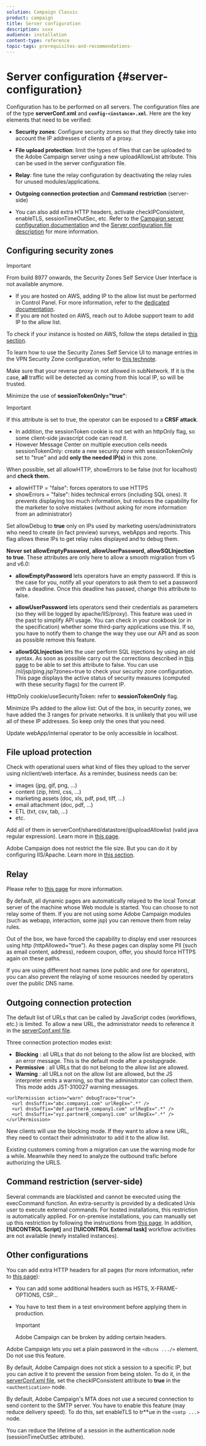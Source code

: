 ```yaml
---
solution: Campaign Classic
product: campaign
title: Server configuration
description: xxxx
audience: installation
content-type: reference
topic-tags: prerequisites-and-recommendations-
---
```


# Server configuration {#server-configuration}

Configuration has to be performed on all servers. The configuration files are of the type **serverConf.xml** and **`config-<instance>.xml`**. Here are the key elements that need to be verified:

* **Security zones**: Configure security zones so that they directly take into account the IP addresses of clients of a proxy.

* **File upload protection**: limit the types of files that can be uploaded to the Adobe Campaign server using a new uploadAllowList attribute. This can be used in the server configuration file.

* **Relay**: fine tune the relay configuration by deactivating the relay rules for unused modules/applications.

* **Outgoing connection protection** and **Command restriction** (server-side)

* You can also add extra HTTP headers, activate checkIPConsistent, enableTLS, sessionTimeOutSec, etc.
Refer to the [Campaign server configuration documentation](../../installation/using/configuring-campaign-server.md) and the [Server configuration file description](../../installation/using/the-server-configuration-file.md) for more information.

## Configuring security zones

>[!IMPORTANT]
>
>From build 8977 onwards, the Security Zones Self Service User Interface is not available anymore.
>
>* If you are hosted on AWS, adding IP to the allow list must be performed in Control Panel. For more information, refer to the [dedicated documentation](https://experienceleague.adobe.com/docs/control-panel/using/instances-settings/ip-allow-listing-instance-access.html).
>* If you are not hosted on AWS, reach out to Adobe support team to add IP to the allow list.
>
>To check if your instance is hosted on AWS, follow the steps detailed in [this section](https://experienceleague.adobe.com/docs/control-panel/using/faq.html).

To learn how to use the Security Zones Self Service UI to manage entries in the VPN Security Zone configuration, refer to [this technote](https://helpx.adobe.com/campaign/kb/configuring-security-zones-self-service.html).

Make sure that your reverse proxy in not allowed in subNetwork. If it is the case, **all** traffic will be detected as coming from this local IP, so will be trusted.

Minimize the use of **sessionTokenOnly="true"**:

>[!IMPORTANT]
>
>If this attribute is set to true, the operator can be exposed to a **CRSF attack**.

* In addition, the sessionToken cookie is not set with an httpOnly flag, so some client-side javascript code can read it.
* However Message Center on multiple execution cells needs sessionTokenOnly: create a new security zone with sessionTokenOnly set to "true" and add **only the needed IP(s)** in this zone.

When possible, set all allowHTTP, showErrors to be false (not for localhost) and **check them.**

* allowHTTP = "false": forces operators to use HTTPS
* showErrors = "false": hides technical errors (including SQL ones). It prevents displaying too much information, but reduces the capability for the marketer to solve mistakes (without asking for more information from an administrator)

Set allowDebug to **true** only on IPs used by marketing users/administrators who need to create (in fact preview) surveys, webApps and reports. This flag allows these IPs to get relay rules displayed and to debug them.

**Never set allowEmptyPassword, allowUserPassword, allowSQLInjection to true**. These attributes are only here to allow a smooth migration from v5 and v6.0:

* **allowEmptyPassword** lets operators have an empty password. If this is the case for you, notify all your operators to ask them to set a password with a deadline. Once this deadline has passed, change this attribute to false.

* **allowUserPassword** lets operators send their credentials as parameters (so they will be logged by apache/IIS/proxy). This feature was used in the past to simplify API usage. You can check in your cookbook (or in the specification) whether some third-party applications use this. If so, you have to notify them to change the way they use our API and as soon as possible remove this feature.

* **allowSQLInjection** lets the user perform SQL injections by using an old syntax. As soon as possible carry out the corrections described in [this page](../../migration/using/general-configurations.md) to be able to set this attribute to false.
You can use /nl/jsp/ping.jsp?zones=true to check your security zone configuration. This page displays the active status of security measures (computed with these security flags) for the current IP.

HttpOnly cookie/useSecurityToken: refer to **sessionTokenOnly** flag.

Minimize IPs added to the allow list: Out of the box, in security zones, we have added the 3 ranges for private networks. It is unlikely that you will use all of these IP addresses. So keep only the ones that you need.

Update webApp/internal operator to be only accessible in localhost.

## File upload protection

Check with operational users what kind of files they upload to the server using nlclient/web interface. As a reminder, business needs can be:

* images (jpg, gif, png, ...)
* content (zip, html, css, ...)
* marketing assets (doc, xls, pdf, psd, tiff, ...)
* email attachment (doc, pdf, ...)
* ETL (txt, csv, tab, ...)
* etc.

Add all of them in serverConf/shared/datastore/@uploadAllowlist (valid java regular expression). Learn more in [this page](../../installation/using/configuring-campaign-server.md#limiting-uploadable-files).

Adobe Campaign does not restrict the file size. But you can do it by configuring IIS/Apache. Learn more in [this section](../../installation/using/web-server-configuration.md).

## Relay

Please refer to [this page](../../installation/using/configuring-campaign-server.md#dynamic-page-security-and-relays) for more information.

By default, all dynamic pages are automatically relayed to the local Tomcat server of the machine whose Web module is started. You can choose to not relay some of them. If you are not using some Adobe Campaign modules (such as webapp, interaction, some jsp) you can remove them from relay rules.

Out of the box, we have forced the capability to display end user resources using http (httpAllowed="true"). As these pages can display some PII (such as email content, address), redeem coupon, offer, you should force HTTPS again on these paths.

If you are using different host names (one public and one for operators), you can also prevent the relaying of some resources needed by operators over the public DNS name.

## Outgoing connection protection

The default list of URLs that can be called by JavaScript codes (workflows, etc.) is limited. To allow a new URL, the administrator needs to reference it in the [serverConf.xml file](../../installation/using/the-server-configuration-file.md).

Three connection protection modes exist:

* **Blocking** : all URLs that do not belong to the allow list are blocked, with an error message. This is the default mode after a postupgrade.
* **Permissive** : all URLs that do not belong to the allow list are allowed.
* **Warning** : all URLs not on the allow list are allowed, but the JS interpreter emits a warning, so that the administrator can collect them. This mode adds JST-310027 warning messages.

```
<urlPermission action="warn" debugTrace="true">
  <url dnsSuffix="abc.company1.com" urlRegEx=".*" />
  <url dnsSuffix="def.partnerA_company1.com" urlRegEx=".*" />
  <url dnsSuffix="xyz.partnerB_company1.com" urlRegEx=".*" />
</urlPermission>
```

New clients will use the blocking mode. If they want to allow a new URL, they need to contact their administrator to add it to the allow list.

Existing customers coming from a migration can use the warning mode for a while. Meanwhile they need to analyze the outbound trafic before authorizing the URLS.

## Command restriction (server-side)

Several commands are blacklisted and cannot be executed using the execCommand function. An extra-security is provided by a dedicated Unix user to execute external commands. For hosted installations, this restriction is automatically applied. For on-premise installations, you can manually set up this restriction by following the instructions from [this page](../../installation/using/configuring-campaign-server#restricting-authorized-external-commands). In addition, **[!UICONTROL Script]** and **[!UICONTROL External task]** workflow activities are not available (newly installed instances).

## Other configurations

You can add extra HTTP headers for all pages (for more information, refer to [this page](../../installation/using/configuring-campaign-server#restricting-authorized-external-commands)):

* You can add some additional headers such as HSTS, X-FRAME-OPTIONS, CSP...
* You have to test them in a test environment before applying them in production. 
    
    >[!IMPORTANT]
    >
    >Adobe Campaign can be broken by adding certain headers.

Adobe Campaign lets you set a plain password in the `<dbcnx .../>` element. Do not use this feature.

By default, Adobe Campaign does not stick a session to a specific IP, but you can active it to prevent the session from being stolen. To do it, in the [serverConf.xml file](../../installation/using/the-server-configuration-file.md), set the checkIPConsistent attribute to **true** in the `<authentication>` node.

By default, Adobe Campaign's MTA does not use a secured connection to send content to the SMTP server. You have to enable this feature (may reduce delivery speed). To do this, set enableTLS to tr**ue in the `<smtp ...>` node.

You can reduce the lifetime of a session in the authentication node (sessionTimeOutSec attribute).
